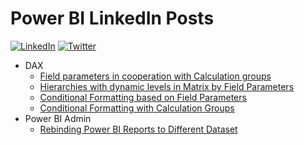 # Power BI LinkedIn Posts

[![LinkedIn](https://img.shields.io/badge/linkedin-%230077B5.svg?style=for-the-badge&logo=linkedin&logoColor=white)](https://www.linkedin.com/in/%C5%A1t%C4%9Bp%C3%A1n-re%C5%A1l-464084152/) [![Twitter](https://img.shields.io/badge/twitter-%231DA1F2.svg?style=for-the-badge&logo=Twitter&logoColor=white)](https://twitter.com/tpnRel1)


- DAX 
    - [Field parameters in cooperation with Calculation groups](https://github.com/tirnovar/power-bi-linkedin-posts/tree/main/Topics/DAX/Field%20parameters%20in%20cooperation%20with%20Calculation%20groups)
    - [Hierarchies with dynamic levels in Matrix by Field Parameters](https://github.com/tirnovar/power-bi-linkedin-posts/tree/main/Topics/DAX/Hierarchies%20with%20dynamic%20levels%20in%20Matrix%20by%20Field%20Parameters)
    - [Conditional Formatting based on Field Parameters](https://github.com/tirnovar/power-bi-linkedin-posts/tree/main/Topics/DAX/Conditional%20Formatting%20based%20on%20Field%20Parameters)
    - [Conditional Formatting with Calculation Groups](https://github.com/tirnovar/power-bi-linkedin-posts/tree/main/Topics/DAX/Conditional%20Formatting%20with%20Calculation%20Groups)
- Power BI Admin
    - [Rebinding Power BI Reports to Different Dataset](https://github.com/tirnovar/power-bi-linkedin-posts/tree/main/Topics/Power%20BI%20Admin/Rebinding%20Power%20BI%20Reports%20to%20Different%20Dataset)
